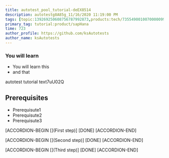 ```yaml
---
title: autotest_pool_tutorial-deEX8514
description: autotestg8A85g_11/16/2020 11:19:00 PM
tags: [topic:139269250608756787992873,products:tech/73554900100700000996,tutorial:experience/advanced]
primary_tag: tutorial:product/sapHana
time: 723
author_profile: https://github.com/ksAutotests
author_name: ksAutotests
---
```

### You will learn
- You will learn this
- and that

autotest tutorial text7uU02Q

## Prerequisites
- Prerequisute1
- Prerequisute2
- Prerequisute3

[ACCORDION-BEGIN [](First step)]
[DONE]
[ACCORDION-END]

[ACCORDION-BEGIN [](Second step)]
[DONE]
[ACCORDION-END]

[ACCORDION-BEGIN [](Third step)]
[DONE]
[ACCORDION-END]

